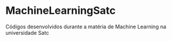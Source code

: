 # MachineLearningSatc
Códigos desenvolvidos durante a matéria de Machine Learning na universidade Satc
